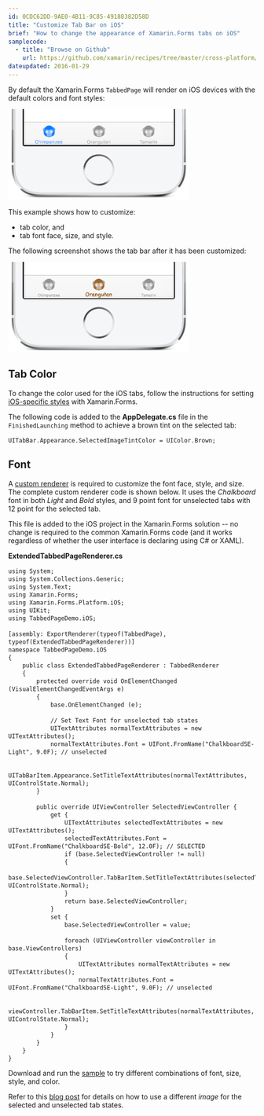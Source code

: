 ```yaml
---
id: 0CDC62DD-9AE0-4B11-9C85-49188382D58D
title: "Customize Tab Bar on iOS"
brief: "How to change the appearance of Xamarin.Forms tabs on iOS"
samplecode:
  - title: "Browse on Github" 
    url: https://github.com/xamarin/recipes/tree/master/cross-platform/xamarin-forms/iOS/customize-tabs/
dateupdated: 2016-01-29
---
```


By default the Xamarin.Forms `TabbedPage` will render on iOS devices
with the default colors and font styles:

[ ![](Images/tabs-default-sml.png)](Images/tabs-default.png)

This example shows how to customize:

* tab color, and
* tab font face, size, and style.

The following screenshot shows the tab bar after it has been customized:

[ ![](Images/tabs-custom-sml.png)](Images/tabs-custom.png)


## Tab Color

To change the color used for the iOS tabs, follow the instructions for
setting [iOS-specific styles](/guides/xamarin-forms/platform-features/ios/theme/)
with Xamarin.Forms.

The following code is added to the **AppDelegate.cs** file in the
`FinishedLaunching` method to achieve a brown tint on the selected tab:

```
UITabBar.Appearance.SelectedImageTintColor = UIColor.Brown;
```

## Font

A [custom renderer](/guides/xamarin-forms/custom-renderer/) is required to
customize the font face, style, and size. The complete custom renderer
code is shown below. It uses the *Chalkboard* font in both *Light* and *Bold*
styles, and 9 point font for unselected tabs with 12 point for the selected tab.

This file is added to the iOS project in the Xamarin.Forms solution -- no change
is required to the common Xamarin.Forms code (and it works regardless of whether
the user interface is declaring using C# or XAML).

**ExtendedTabbedPageRenderer.cs**

```
using System;
using System.Collections.Generic;
using System.Text;
using Xamarin.Forms;
using Xamarin.Forms.Platform.iOS;
using UIKit;
using TabbedPageDemo.iOS;

[assembly: ExportRenderer(typeof(TabbedPage), typeof(ExtendedTabbedPageRenderer))]
namespace TabbedPageDemo.iOS
{
	public class ExtendedTabbedPageRenderer : TabbedRenderer
	{
		protected override void OnElementChanged (VisualElementChangedEventArgs e)
		{
			base.OnElementChanged (e);

			// Set Text Font for unselected tab states
			UITextAttributes normalTextAttributes = new UITextAttributes();
			normalTextAttributes.Font = UIFont.FromName("ChalkboardSE-Light", 9.0F); // unselected

			UITabBarItem.Appearance.SetTitleTextAttributes(normalTextAttributes, UIControlState.Normal);
		}

		public override UIViewController SelectedViewController {
			get {
				UITextAttributes selectedTextAttributes = new UITextAttributes();
				selectedTextAttributes.Font = UIFont.FromName("ChalkboardSE-Bold", 12.0F); // SELECTED
				if (base.SelectedViewController != null)
				{
					base.SelectedViewController.TabBarItem.SetTitleTextAttributes(selectedTextAttributes, UIControlState.Normal);
				}
				return base.SelectedViewController;
			}
			set {
				base.SelectedViewController = value;

				foreach (UIViewController viewController in base.ViewControllers)
				{
					UITextAttributes normalTextAttributes = new UITextAttributes();
					normalTextAttributes.Font = UIFont.FromName("ChalkboardSE-Light", 9.0F); // unselected

					viewController.TabBarItem.SetTitleTextAttributes(normalTextAttributes, UIControlState.Normal);
				}
			}
		}
	}
}
```

Download and run the [sample](https://github.com/xamarin/recipes/tree/master/cross-platform/xamarin-forms/iOS/customize-tabs/)
to try different combinations of font, size, style, and color.

Refer to this [blog post](http://motzcod.es/post/138225183932/tintcolor-selectedimage-xamarin-forms-ios)
for details on how to use a different *image* for the selected and unselected
tab states.

